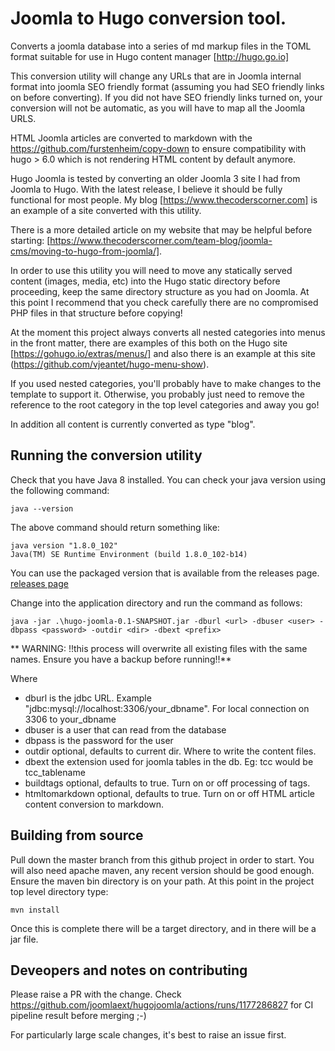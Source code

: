 # Joomla to Hugo conversion tool.

Converts a joomla database into a series of md markup files in the TOML format suitable for use in Hugo content manager
[http://hugo.go.io]

This conversion utility will change any URLs that are in Joomla internal format into joomla SEO friendly format
(assuming you had SEO friendly links on before converting). If you did not have SEO friendly links turned on, your 
conversion will not be automatic, as you will have to map all the Joomla URLS.

HTML Joomla articles are converted to markdown with the https://github.com/furstenheim/copy-down to ensure compatibility with hugo > 6.0 which is not rendering HTML content by default anymore.

Hugo Joomla is tested by converting an older Joomla 3 site I had from Joomla to Hugo.  With the latest release, 
I believe it should be fully functional for most people. My blog [https://www.thecoderscorner.com] is an example of a 
site converted with this utility.


There is a more detailed article on my website that may be helpful before starting:
[https://www.thecoderscorner.com/team-blog/joomla-cms/moving-to-hugo-from-joomla/].

In order to use this utility you will need to move any statically served content (images, media, etc) into the Hugo 
static directory before proceeding, keep the same directory structure as you had on Joomla. At this point I recommend
that you check carefully there are no compromised PHP files in that structure before copying!

At the moment this project always converts all nested categories into menus in the front matter, there are examples of
this both on the Hugo site [https://gohugo.io/extras/menus/] and also there is an example at this site 
(https://github.com/vjeantet/hugo-menu-show). 

If you used nested categories, you'll probably have to make changes to the template to support it. Otherwise, you probably
just need to remove the reference to the root category in the top level categories and away you go!

In addition all content is currently converted as type "blog".

## Running the conversion utility

Check that you have Java 8 installed. You can check your java version using the following command:

    java --version

The above command should return something like:

    java version "1.8.0_102"
    Java(TM) SE Runtime Environment (build 1.8.0_102-b14)

You can use the packaged version that is available from the releases page. 
[releases page](https://github.com/davetcc/hugojoomla/releases)

Change into the application directory and run the command as follows:

    java -jar .\hugo-joomla-0.1-SNAPSHOT.jar -dburl <url> -dbuser <user> -dbpass <password> -outdir <dir> -dbext <prefix>

** WARNING: !!this process will overwrite all existing files with the same names. Ensure you have a backup before running!!**


Where
 * dburl is the jdbc URL. Example "jdbc:mysql://localhost:3306/your_dbname". For local connection on 3306 to your_dbname
 * dbuser is a user that can read from the database
 * dbpass is the password for the user
 * outdir optional, defaults to current dir. Where to write the content files.
 * dbext the extension used for joomla tables in the db. Eg: tcc would be tcc_tablename
 * buildtags optional, defaults to true. Turn on or off processing of tags.
 * htmltomarkdown optional, defaults to true. Turn on or off HTML article content conversion to markdown.

## Building from source

Pull down the master branch from this github project in order to start.
You will also need apache maven, any recent version should be good enough.
Ensure the maven bin directory is on your path. At this point in the project top level directory type:

    mvn install

Once this is complete there will be a target directory, and in there will be a jar file.

## Deveopers and notes on contributing

Please raise a PR with the change. Check https://github.com/joomlaext/hugojoomla/actions/runs/1177286827 for CI pipeline result before merging ;-)

For particularly large scale changes, it's best to raise an issue first.
